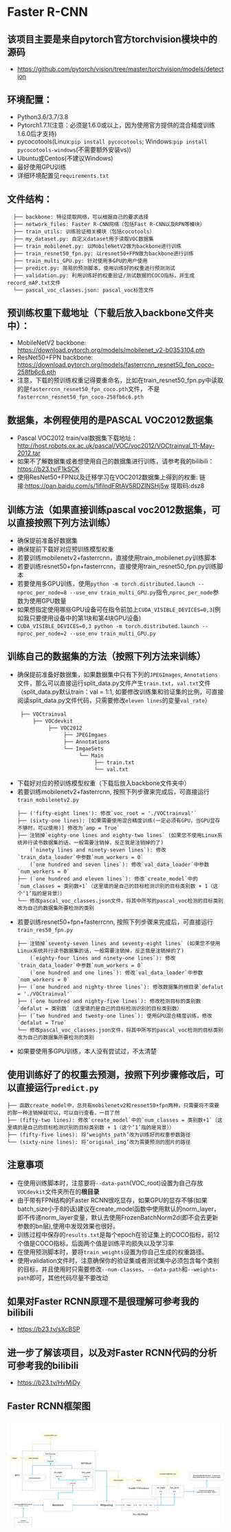 # Faster R-CNN

## 该项目主要是来自pytorch官方torchvision模块中的源码
* https://github.com/pytorch/vision/tree/master/torchvision/models/detection

## 环境配置：
* Python3.6/3.7/3.8
* Pytorch1.7.1(注意：必须是1.6.0或以上，因为使用官方提供的混合精度训练1.6.0后才支持)
* pycocotools(Linux:`pip install pycocotools`; Windows:`pip install pycocotools-windows`(不需要额外安装vs))
* Ubuntu或Centos(不建议Windows)
* 最好使用GPU训练
* 详细环境配置见`requirements.txt`

## 文件结构：
```
  ├── backbone: 特征提取网络，可以根据自己的要求选择
  ├── network_files: Faster R-CNN网络（包括Fast R-CNN以及RPN等模块）
  ├── train_utils: 训练验证相关模块（包括cocotools）
  ├── my_dataset.py: 自定义dataset用于读取VOC数据集
  ├── train_mobilenet.py: 以MobileNetV2做为backbone进行训练
  ├── train_resnet50_fpn.py: 以resnet50+FPN做为backbone进行训练
  ├── train_multi_GPU.py: 针对使用多GPU的用户使用
  ├── predict.py: 简易的预测脚本，使用训练好的权重进行预测测试
  ├── validation.py: 利用训练好的权重验证/测试数据的COCO指标，并生成record_mAP.txt文件
  └── pascal_voc_classes.json: pascal_voc标签文件
```

## 预训练权重下载地址（下载后放入backbone文件夹中）：
* MobileNetV2 backbone: https://download.pytorch.org/models/mobilenet_v2-b0353104.pth
* ResNet50+FPN backbone: https://download.pytorch.org/models/fasterrcnn_resnet50_fpn_coco-258fb6c6.pth
* 注意，下载的预训练权重记得要重命名，比如在train_resnet50_fpn.py中读取的是`fasterrcnn_resnet50_fpn_coco.pth`文件，
  不是`fasterrcnn_resnet50_fpn_coco-258fb6c6.pth`
 
 
## 数据集，本例程使用的是PASCAL VOC2012数据集
* Pascal VOC2012 train/val数据集下载地址：http://host.robots.ox.ac.uk/pascal/VOC/voc2012/VOCtrainval_11-May-2012.tar
* 如果不了解数据集或者想使用自己的数据集进行训练，请参考我的bilibili：https://b23.tv/F1kSCK
* 使用ResNet50+FPN以及迁移学习在VOC2012数据集上得到的权重: 链接:https://pan.baidu.com/s/1ifilndFRtAV5RDZINSHj5w 提取码:dsz8

## 训练方法（如果直接训练pascal voc2012数据集，可以直接按照下列方法训练）
* 确保提前准备好数据集
* 确保提前下载好对应预训练模型权重
* 若要训练mobilenetv2+fasterrcnn，直接使用train_mobilenet.py训练脚本
* 若要训练resnet50+fpn+fasterrcnn，直接使用train_resnet50_fpn.py训练脚本
* 若要使用多GPU训练，使用`python -m torch.distributed.launch --nproc_per_node=8 --use_env train_multi_GPU.py`指令,`nproc_per_node`参数为使用GPU数量
* 如果想指定使用哪些GPU设备可在指令前加上`CUDA_VISIBLE_DEVICES=0,3`(例如我只要使用设备中的第1块和第4块GPU设备)
* `CUDA_VISIBLE_DEVICES=0,3 python -m torch.distributed.launch --nproc_per_node=2 --use_env train_multi_GPU.py`

## 训练自己的数据集的方法（按照下列方法来训练）
* 确保提前准备好数据集，如果数据集中只有下列的`JPEGImages`, `Annotations`文件，那么可以直接运行split_data.py文件产生`train.txt`，`val.txt`文件（split_data.py默认train：val = 1:1, 如要修改训练集和验证集的比例，可直接阅读split_data.py文件代码，只需要修改`eleven lines`的变量`val_rate`）
  ```
   ├── VOCtrainval
       ├── VOCdevkit
            ├── VOC2012
                 ├── JPEGImgaes
                 ├── Annotations
                 └── ImgaeSets
                      └── Main 
                           ├── train.txt
                           └── val.txt                                             
  ```
* 下载好对应的预训练模型权重（下载后放入backbone文件夹中）
* 若要训练mobilenetv2+fasterrcnn, 按照下列步骤来完成后，可直接运行`train_mobilenetv2.py`
  ```
  ├── ('fifty-eight lines'): 修改`voc_root = './VOCtrainval'`
  ├── (sixty-one lines): [如果需要使用混合精度训练(一定必须有GPU，当GPU显存不够时，可以使用)] 修改为`amp = True`
  ├── 注销掉`eighty-one lines and eighty-two lines` (如果您不使用Linux系统并行读书数据集的话，一般需要注销掉，反正我是注销掉的了)
      (`ninety lines and ninety-seven lines`): 修改`train_data_loader`中参数`num_workers = 0` 
      (`one hundred and seven lines`): 修改`val_data_loader`中参数`num_workers = 0`
  ├── (`one hundred and eleven lines`): 修改`create_model`中的`num_classes = 类别数+1`（这里填的是自己的目标检测识别的目标类别数 + 1（这个‘1’指的是背景））
  └── 修改pascal_voc_classes.json文件，将其中所写的pascal_voc检测的目标类别改为自己的数据集所要检测的类别
  ```
* 若要训练resnet50+fpn+fasterrcnn, 按照下列步骤来完成后，可直接运行`train_res50_fpn.py`
  ```
  ├── 注销掉`seventy-seven lines and seventy-eight lines` (如果您不使用Linux系统并行读书数据集的话，一般需要注销掉，反正我是注销掉的了)
      (`eighty-four lines and ninety-one lines`): 修改`train_data_loader`中参数`num_workers = 0`
      (`one hundred and one lines`): 修改`val_data_loader`中参数`num_workers = 0`
  ├── (`one hundred and nighty-three lines`): 修改数据集的根目录`defalut = './VOCtrainval'`
  ├── (`one hundred and nighty-five lines`): 修改检测目标的类别数`defalut = 类别数`（这里填的是自己的目标检测识别的目标类别数）
  ├── (`two hundred and twenty-one lines`): 使用GPU混合精度训练，修改`defalut = True` 
  └── 修改pascal_voc_classes.json文件，将其中所写的pascal_voc检测的目标类别改为自己的数据集所要检测的类别
  ```
* 如果要使用多GPU训练，本人没有尝试过，不太清楚

## 使用训练好了的权重去预测，按照下列步骤修改后，可以直接运行`predict.py`
  ```
  ├── 函数create_model中，总共有mobilenetv2和resnet50+fpn两种，只需要将不需要的那一种注销掉就可以，可以自行查看，一目了然
  ├── (fifty-two lines): 修改`create_model`中的`num_classes = 类别数+1`（这里填的是自己的目标检测识别的目标类别数 + 1（这个‘1’指的是背景））
  ├── (fifty-five lines): 将‘weights_path’改为训练好的权重参数路径
  └── (sixty-nine lines): 将‘original_img’改为需要预测的图片的路径
  ```
  
## 注意事项
* 在使用训练脚本时，注意要将`--data-path`(VOC_root)设置为自己存放`VOCdevkit`文件夹所在的**根目录**
* 由于带有FPN结构的Faster RCNN很吃显存，如果GPU的显存不够(如果batch_size小于8的话)建议在create_model函数中使用默认的norm_layer，
  即不传递norm_layer变量，默认去使用FrozenBatchNorm2d(即不会去更新参数的bn层),使用中发现效果也很好。
* 训练过程中保存的`results.txt`是每个epoch在验证集上的COCO指标，前12个值是COCO指标，后面两个值是训练平均损失以及学习率
* 在使用预测脚本时，要将`train_weights`设置为你自己生成的权重路径。
* 使用validation文件时，注意确保你的验证集或者测试集中必须包含每个类别的目标，并且使用时只需要修改`--num-classes`、`--data-path`和`--weights-path`即可，其他代码尽量不要改动

## 如果对Faster RCNN原理不是很理解可参考我的bilibili
* https://b23.tv/sXcBSP

## 进一步了解该项目，以及对Faster RCNN代码的分析可参考我的bilibili
* https://b23.tv/HvMiDy

## Faster RCNN框架图
![Faster R-CNN](fasterRCNN.png) 
